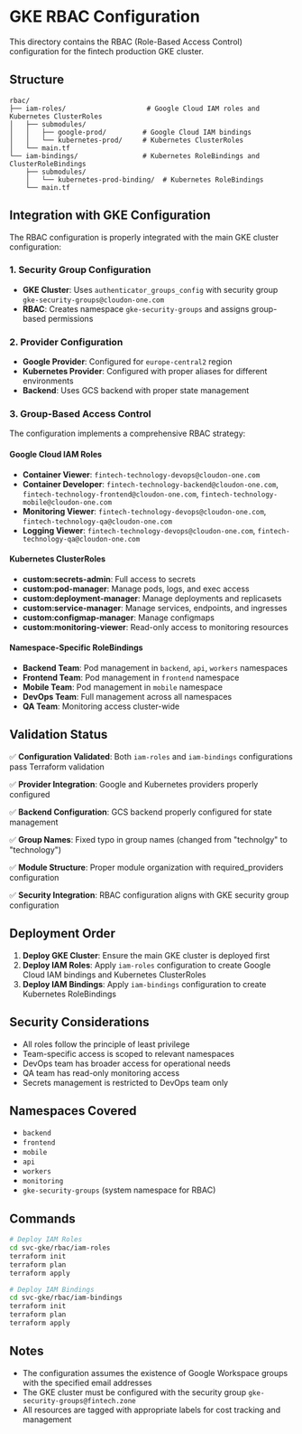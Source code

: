 # GKE RBAC Configuration

This directory contains the RBAC (Role-Based Access Control) configuration for the fintech production GKE cluster.

## Structure

```
rbac/
├── iam-roles/                    # Google Cloud IAM roles and Kubernetes ClusterRoles
│   ├── submodules/
│   │   ├── google-prod/         # Google Cloud IAM bindings
│   │   └── kubernetes-prod/     # Kubernetes ClusterRoles
│   └── main.tf
└── iam-bindings/                # Kubernetes RoleBindings and ClusterRoleBindings
    ├── submodules/
    │   └── kubernetes-prod-binding/  # Kubernetes RoleBindings
    └── main.tf
```

## Integration with GKE Configuration

The RBAC configuration is properly integrated with the main GKE cluster configuration:

### 1. Security Group Configuration

- **GKE Cluster**: Uses `authenticator_groups_config` with security group `gke-security-groups@cloudon-one.com`
- **RBAC**: Creates namespace `gke-security-groups` and assigns group-based permissions

### 2. Provider Configuration

- **Google Provider**: Configured for `europe-central2` region
- **Kubernetes Provider**: Configured with proper aliases for different environments
- **Backend**: Uses GCS backend with proper state management

### 3. Group-Based Access Control

The configuration implements a comprehensive RBAC strategy:

#### Google Cloud IAM Roles

- **Container Viewer**: `fintech-technology-devops@cloudon-one.com`
- **Container Developer**: `fintech-technology-backend@cloudon-one.com`, `fintech-technology-frontend@cloudon-one.com`, `fintech-technology-mobile@cloudon-one.com`
- **Monitoring Viewer**: `fintech-technology-devops@cloudon-one.com`, `fintech-technology-qa@cloudon-one.com`
- **Logging Viewer**: `fintech-technology-devops@cloudon-one.com`, `fintech-technology-qa@cloudon-one.com`

#### Kubernetes ClusterRoles

- **custom:secrets-admin**: Full access to secrets
- **custom:pod-manager**: Manage pods, logs, and exec access
- **custom:deployment-manager**: Manage deployments and replicasets
- **custom:service-manager**: Manage services, endpoints, and ingresses
- **custom:configmap-manager**: Manage configmaps
- **custom:monitoring-viewer**: Read-only access to monitoring resources

#### Namespace-Specific RoleBindings

- **Backend Team**: Pod management in `backend`, `api`, `workers` namespaces
- **Frontend Team**: Pod management in `frontend` namespace
- **Mobile Team**: Pod management in `mobile` namespace
- **DevOps Team**: Full management across all namespaces
- **QA Team**: Monitoring access cluster-wide

## Validation Status

✅ **Configuration Validated**: Both `iam-roles` and `iam-bindings` configurations pass Terraform validation

✅ **Provider Integration**: Google and Kubernetes providers properly configured

✅ **Backend Configuration**: GCS backend properly configured for state management

✅ **Group Names**: Fixed typo in group names (changed from "technolgy" to "technology")

✅ **Module Structure**: Proper module organization with required_providers configuration

✅ **Security Integration**: RBAC configuration aligns with GKE security group configuration

## Deployment Order

1. **Deploy GKE Cluster**: Ensure the main GKE cluster is deployed first
2. **Deploy IAM Roles**: Apply `iam-roles` configuration to create Google Cloud IAM bindings and Kubernetes ClusterRoles
3. **Deploy IAM Bindings**: Apply `iam-bindings` configuration to create Kubernetes RoleBindings

## Security Considerations

- All roles follow the principle of least privilege
- Team-specific access is scoped to relevant namespaces
- DevOps team has broader access for operational needs
- QA team has read-only monitoring access
- Secrets management is restricted to DevOps team only

## Namespaces Covered

- `backend`
- `frontend`
- `mobile`
- `api`
- `workers`
- `monitoring`
- `gke-security-groups` (system namespace for RBAC)

## Commands

```bash
# Deploy IAM Roles
cd svc-gke/rbac/iam-roles
terraform init
terraform plan
terraform apply

# Deploy IAM Bindings
cd svc-gke/rbac/iam-bindings
terraform init
terraform plan
terraform apply
```

## Notes

- The configuration assumes the existence of Google Workspace groups with the specified email addresses
- The GKE cluster must be configured with the security group `gke-security-groups@fintech.zone`
- All resources are tagged with appropriate labels for cost tracking and management
